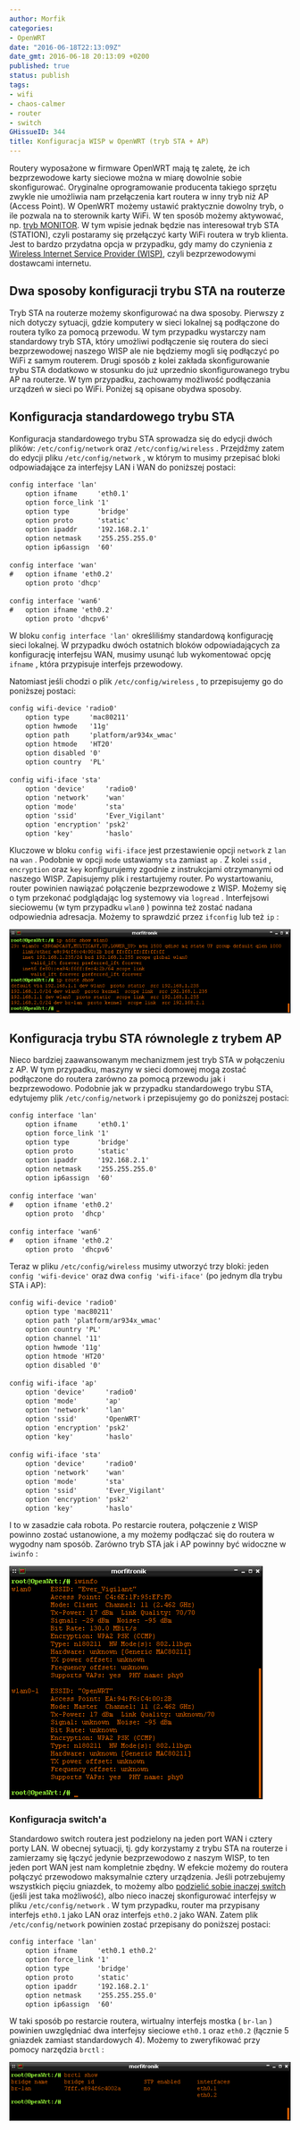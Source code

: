 ```yaml
---
author: Morfik
categories:
- OpenWRT
date: "2016-06-18T22:13:09Z"
date_gmt: 2016-06-18 20:13:09 +0200
published: true
status: publish
tags:
- wifi
- chaos-calmer
- router
- switch
GHissueID: 344
title: Konfiguracja WISP w OpenWRT (tryb STA + AP)
---
```


Routery wyposażone w firmware OpenWRT mają tę zaletę, że ich bezprzewodowe karty sieciowe można w
miarę dowolnie sobie skonfigurować. Oryginalne oprogramowanie producenta takiego sprzętu zwykle nie
umożliwia nam przełączenia kart routera w inny tryb niż AP (Access Point). W OpenWRT możemy ustawić
praktycznie dowolny tryb, o ile pozwala na to sterownik karty WiFi. W ten sposób możemy aktywować,
np. [tryb MONITOR](/post/karta-wifi-trybie-monitor-openwrt/). W tym wpisie jednak
będzie nas interesował tryb STA (STATION), czyli postaramy się przełączyć karty WiFi routera w tryb
klienta. Jest to bardzo przydatna opcja w przypadku, gdy mamy do czynienia z [Wireless Internet
Service Provider (WISP)](https://pl.wikipedia.org/wiki/WISP), czyli bezprzewodowymi dostawcami
internetu.

<!--more-->
## Dwa sposoby konfiguracji trybu STA na routerze

Tryb STA na routerze możemy skonfigurować na dwa sposoby. Pierwszy z nich dotyczy sytuacji, gdzie
komputery w sieci lokalnej są podłączone do routera tylko za pomocą przewodu. W tym przypadku
wystarczy nam standardowy tryb STA, który umożliwi podłączenie się routera do sieci bezprzewodowej
naszego WISP ale nie będziemy mogli się podłączyć po WiFi z samym routerem. Drugi sposób z kolei
zakłada skonfigurowanie trybu STA dodatkowo w stosunku do już uprzednio skonfigurowanego trybu AP
na routerze. W tym przypadku, zachowamy możliwość podłączania urządzeń w sieci po WiFi. Poniżej są
opisane obydwa sposoby.

## Konfiguracja standardowego trybu STA

Konfiguracja standardowego trybu STA sprowadza się do edycji dwóch plików: `/etc/config/network`
oraz `/etc/config/wireless` . Przejdźmy zatem do edycji pliku `/etc/config/network` , w którym to
musimy przepisać bloki odpowiadające za interfejsy LAN i WAN do poniższej postaci:

    config interface 'lan'
        option ifname     'eth0.1'
        option force_link '1'
        option type       'bridge'
        option proto      'static'
        option ipaddr     '192.168.2.1'
        option netmask    '255.255.255.0'
        option ip6assign  '60'

    config interface 'wan'
    #   option ifname 'eth0.2'
        option proto 'dhcp'

    config interface 'wan6'
    #   option ifname 'eth0.2'
        option proto 'dhcpv6'

W bloku `config interface 'lan'` określiliśmy standardową konfigurację sieci lokalnej. W przypadku
dwóch ostatnich bloków odpowiadających za konfigurację interfejsu WAN, musimy usunąć lub
wykomentować opcję `ifname` , która przypisuje interfejs przewodowy.

Natomiast jeśli chodzi o plik `/etc/config/wireless` , to przepisujemy go do poniższej postaci:

    config wifi-device 'radio0'
        option type     'mac80211'
        option hwmode   '11g'
        option path     'platform/ar934x_wmac'
        option htmode   'HT20'
        option disabled '0'
        option country  'PL'

    config wifi-iface 'sta'
        option 'device'     'radio0'
        option 'network'    'wan'
        option 'mode'       'sta'
        option 'ssid'       'Ever_Vigilant'
        option 'encryption' 'psk2'
        option 'key'        'haslo'

Kluczowe w bloku `config wifi-iface` jest przestawienie opcji `network` z `lan` na `wan` . Podobnie
w opcji `mode` ustawiamy `sta` zamiast `ap` . Z kolei `ssid` , `encryption` oraz `key` konfigurujemy
zgodnie z instrukcjami otrzymanymi od naszego WISP. Zapisujemy plik i restartujemy router. Po
wystartowaniu, router powinien nawiązać połączenie bezprzewodowe z WISP. Możemy się o tym przekonać
podglądając log systemowy via `logread` . Interfejsowi sieciowemu (w tym przypadku `wlan0` ) powinna
też zostać nadana odpowiednia adresacja. Możemy to sprawdzić przez `ifconfig` lub też `ip` :

![](/img/2016/06/2.openwrt-wisp-tryb-sta-interfejs-wlan0.png#huge)

## Konfiguracja trybu STA równolegle z trybem AP

Nieco bardziej zaawansowanym mechanizmem jest tryb STA w połączeniu z AP. W tym przypadku, maszyny w
sieci domowej mogą zostać podłączone do routera zarówno za pomocą przewodu jak i bezprzewodowo.
Podobnie jak w przypadku standardowego trybu STA, edytujemy plik `/etc/config/network` i
przepisujemy go do poniższej postaci:

    config interface 'lan'
        option ifname     'eth0.1'
        option force_link '1'
        option type       'bridge'
        option proto      'static'
        option ipaddr     '192.168.2.1'
        option netmask    '255.255.255.0'
        option ip6assign  '60'

    config interface 'wan'
    #   option ifname 'eth0.2'
        option proto  'dhcp'

    config interface 'wan6'
    #   option ifname 'eth0.2'
        option proto  'dhcpv6'

Teraz w pliku `/etc/config/wireless` musimy utworzyć trzy bloki: jeden `config 'wifi-device'` oraz
dwa `config 'wifi-iface'` (po jednym dla trybu STA i AP):

    config wifi-device 'radio0'
        option type 'mac80211'
        option path 'platform/ar934x_wmac'
        option country 'PL'
        option channel '11'
        option hwmode '11g'
        option htmode 'HT20'
        option disabled '0'

    config wifi-iface 'ap'
        option 'device'     'radio0'
        option 'mode'       'ap'
        option 'network'    'lan'
        option 'ssid'       'OpenWRT'
        option 'encryption' 'psk2'
        option 'key'        'haslo'

    config wifi-iface 'sta'
        option 'device'     'radio0'
        option 'network'    'wan'
        option 'mode'       'sta'
        option 'ssid'       'Ever_Vigilant'
        option 'encryption' 'psk2'
        option 'key'        'haslo'

I to w zasadzie cała robota. Po restarcie routera, połączenie z WISP powinno zostać ustanowione, a
my możemy podłączać się do routera w wygodny nam sposób. Zarówno tryb STA jak i AP powinny być
widoczne w `iwinfo` :

![](/img/2016/06/3.openwrt-wisp-tryb-sta-ap-iwinfo.png#big)

### Konfiguracja switch'a

Standardowo switch routera jest podzielony na jeden port WAN i cztery porty LAN. W obecnej sytuacji,
tj. gdy korzystamy z trybu STA na routerze i zamierzamy się łączyć jedynie bezprzewodowo z naszym
WISP, to ten jeden port WAN jest nam kompletnie zbędny. W efekcie możemy do routera połączyć
przewodowo maksymalnie cztery urządzenia. Jeśli potrzebujemy wszystkich pięciu gniazdek, to możemy
albo [podzielić sobie inaczej
switch](/post/podzial-switcha-na-kilka-vlan-w-openwrt/) (jeśli jest taka
możliwość), albo nieco inaczej skonfigurować interfejsy w pliku `/etc/config/network` . W tym
przypadku, router ma przypisany interfejs `eth0.1` jako LAN oraz interfejs `eth0.2` jako WAN. Zatem
plik `/etc/config/network` powinien zostać przepisany do poniższej postaci:

    config interface 'lan'
        option ifname     'eth0.1 eth0.2'
        option force_link '1'
        option type       'bridge'
        option proto      'static'
        option ipaddr     '192.168.2.1'
        option netmask    '255.255.255.0'
        option ip6assign  '60'

W taki sposób po restarcie routera, wirtualny interfejs mostka ( `br-lan` ) powinien uwzględniać dwa
interfejsy sieciowe `eth0.1` oraz `eth0.2` (łącznie 5 gniazdek zamiast standardowych 4). Możemy to
zweryfikować przy pomocy narzędzia `brctl` :

![](/img/2016/06/4.openwrt-wisp-tryb-sta-mostek.png#huge)
